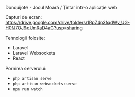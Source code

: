 Donquijote - Jocul Moară / Țintar într-o aplicație web

Capturi de ecran: https://drive.google.com/drive/folders/1RpZ4p3fqdWv_UG-H0fJ7OJ9dUmRaD4aG?usp=sharing

Tehnologii folosite:

- Laravel
- Laravel Websockets
- React

Pornirea serverului:

- `php artisan serve`
- `php artisan websockets:serve`
- `npm run watch`
